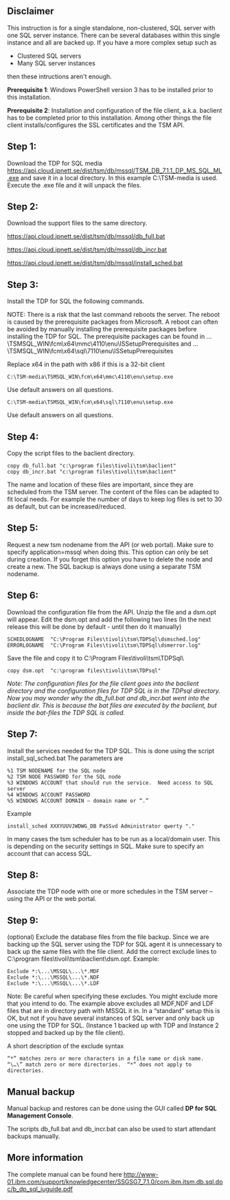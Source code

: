 Disclaimer
----------

 This instruction is for a single standalone, non-clustered, SQL server with one SQL server instance.  There can be several databases within this single instance and all are backed up. If you have a more complex setup such as

* Clustered SQL servers
* Many SQL server instances

then these intructions aren't enough.

**Prerequisite 1**:   Windows PowerShell version 3 has to be installed prior to this installation. 

**Prerequisite 2**:   Installation and configuration of the file client, a.k.a. baclient has to be completed prior to this installation.  Among other things the file client installs/configures the SSL certificates and the TSM API.

Step 1:
-------

Download the TDP for SQL media https://api.cloud.ipnett.se/dist/tsm/db/mssql/TSM_DB_7.1.1_DP_MS_SQL_ML.exe and save it in a local directory.  In this example C:\TSM-media is used. Execute the .exe file and it will unpack the files.

Step 2:
-------

Download the support files to the same directory. 

  https://api.cloud.ipnett.se/dist/tsm/db/mssql/db_full.bat

  https://api.cloud.ipnett.se/dist/tsm/db/mssql/db_incr.bat

  https://api.cloud.ipnett.se/dist/tsm/db/mssql/install_sched.bat

Step 3:
-------

Install the TDP for SQL the following commands. 

NOTE: There is a risk that the last command reboots the server.  The reboot is caused by the prerequisite packages from Microsoft.  A reboot can often be avoided by manually installing the prerequisite packages before installing the TDP for SQL.  The prerequisite packages can be found in …\TSMSQL_WIN\fcm\x64\mmc\4110\enu\ISSetupPrerequisites and …\TSMSQL_WIN\fcm\x64\sql\7110\enu\ISSetupPrerequisites  

Replace x64 in the path with x86 if this is a 32-bit client

    C:\TSM-media\TSMSQL_WIN\fcm\x64\mmc\4110\enu\setup.exe

Use default answers on all questions.

    C:\TSM-media\TSMSQL_WIN\fcm\x64\sql\7110\enu\setup.exe 

Use default answers on all questions.

Step 4:
-------

Copy the script files to the baclient directory.

    copy db_full.bat "c:\program files\tivoli\tsm\baclient" 
    copy db_incr.bat "c:\program files\tivoli\tsm\baclient"

The name and location of these files are important, since they are scheduled from the TSM server. The content of the files can be adapted to fit local needs.  For example the number of days to keep log files is set to 30 as default, but can be increased/reduced.

Step 5:
-------

Request a new tsm nodename from the API (or web portal).  Make sure to specify application=mssql when doing this.   This option can only be set during creation.  If you forget this option you have to delete the node and create a new.
The SQL backup is always done using a separate TSM nodename.

Step 6:
-------

Download the configuration file from the API.   Unzip the file and a dsm.opt will appear.
Edit the dsm.opt and add the following two lines  (In the next release this will be done by default - until then do it manually)

    SCHEDLOGNAME  "C:\Program Files\tivoli\tsm\TDPSql\dsmsched.log"
    ERRORLOGNAME  "C:\Program Files\tivoli\tsm\TDPSql\dsmerror.log"

Save the file and copy it to C:\Program Files\tivoli\tsm\TDPSql\

    copy dsm.opt  "c:\program files\tivoli\tsm\TDPsql"

_Note:  The configuration files for the file client goes into the baclient directory and the configuration files for TDP SQL is in the TDPsql directory.  Now you may wonder why the db_full.bat and db_incr.bat went into the baclient dir.  This is because the bat files are executed by the baclient, but inside the bat-files the TDP SQL is called._

Step 7:
-------

Install the services needed for the TDP SQL.  This is done using the script install_sql_sched.bat The parameters are

    %1 TSM NODENAME for the SQL node
    %2 TSM NODE PASSWORD for the SQL node
    %3 WINDOWS ACCOUNT that should run the service.  Need access to SQL server
    %4 WINDOWS ACCOUNT PASSWORD
    %5 WINDOWS ACCOUNT DOMAIN – domain name or “.”

Example

    install_sched XXXYUUVJWDWG_DB PaSSvd Administrator qwerty "."

In many cases the tsm scheduler has to be run as a local/domain user.  This is depending on the security settings in SQL.  Make sure to specify an account that can access SQL.

Step 8:
-------

Associate the TDP node with one or more schedules in the TSM server – using the API or the web portal.

Step 9:
-------

(optional) Exclude the database files from the file backup.  Since we are backing up the SQL server using the TDP for SQL agent it is unnecessary to back up the same files with the file client.
Add the correct exclude lines to C:\program files\tivoli\tsm\baclient\dsm.opt.   Example:

    Exclude *:\...\MSSQL\...\*.MDF
    Exclude *:\...\MSSQL\...\*.NDF
    Exclude *:\...\MSSQL\...\*.LDF 

Note:  Be careful when specifying these excludes.  You might exclude more that you intend to do. The example above excludes all MDF,NDF and LDF files that are in directory path with MSSQL it in.  In a “standard” setup this is OK, but not if you have several instances of SQL server and only back up one using the TDP for SQL. (Instance 1 backed up with TDP and Instance 2 stopped and backed up by the file client).

A short description of the exclude syntax

    “*” matches zero or more characters in a file name or disk name.
    “\…\” match zero or more directories.  “*” does not apply to directories.

Manual backup
-------------

Manual backup and restores can be done using the GUI called **DP for SQL Management Console**.

The scripts db_full.bat and db_incr.bat can also be used to start attendant backups manually. 

More information
----------------

The complete manual can be found here http://www-01.ibm.com/support/knowledgecenter/SSGSG7_7.1.0/com.ibm.itsm.db.sql.doc/b_dp_sql_iuguide.pdf

